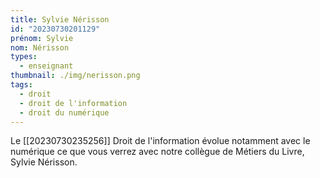 ```yaml
---
title: Sylvie Nérisson
id: "20230730201129"
prénom: Sylvie
nom: Nérisson
types:
  - enseignant
thumbnail: ./img/nerisson.png
tags:
  - droit
  - droit de l'information
  - droit du numérique
---
```


Le [[20230730235256]] Droit de l'information évolue notamment avec le numérique ce que vous verrez avec notre collègue de Métiers du Livre, Sylvie Nérisson.